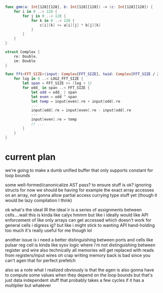 ```swift
func gmm(a: Int[128][128], b: Int[128][128]) -> (c: Int[128][128]) {
    for i in 0 ..< 128 {
        for j in 0 ..< 128 {
            for k in 0 ..< 128 {
                c[i][k] += a[i][j] * b[j][k]
            }
        }
    }
}

struct Complex {
    re: Double,
    im: Double
}

func fft<FFT_SIZE>(input: Complex[FFT_SIZE], twid: Complex[FFT_SIZE / 2]) -> (output: Int) {
    for log in 0 ..< LOG2_FFT_SIZE {
        let span = FFT_SIZE >> (log + 1)
        for odd_ in span ..< FFT_SIZE {
            let odd = odd_ | span
            let even = odd ^ span
            let temp = input[even].re + input[odd].re
            ---
            input[odd].re = input[even].re - input[odd].re
            ---
            input[even].re = temp
            // ...
        }
    }
}
```

# current plan

we're going to make a dumb unified buffer that only supports constant for loop bounds

some well-formed/canonicalize AST pass? to ensure stuff is ok? ignoring structs for now we should be having for example the exact array accesses on an array, not gonna allow partial access currying type stuff yet (though it would be lazy compilation I think)

ok what's the ideal IR
the ideal ir is a series of assignments between cells....wait
this is kinda like calyx
hmmm but like
i ideally would like API enforcement of like only arrays can get accessed
which doesn't work for general cells
i digress ig?
but like i might stick to wanting API hand-holding too much
it's really useful for me though lol

another issue is i need a better distinguishing between ports and cells
like pulsar reg cell is kinda like sysv logic where i'm not distinguishing between register and wire
also technically all memories will get replaced with reads from registers/input wires
oh crap writing memory back is bad since you can't agen that for perfect prefetch

also as a note what I realized obviously is that the agen is also gonna have to compute some values when they depend on the loop bounds but that's just data independent stuff that probably takes a few cycles if it has a multiplier but whatever
